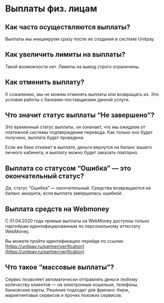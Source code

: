 # Выплаты физ. лицам

## **Как часто осуществляются выплаты?**

Выплаты мы инициируем сразу после ее создания в системе Unitpay.

## Как увеличить лимиты на выплаты?

Такой возможности нет. Лимиты на вывод строго ограничены.

## Как отменить выплату?

К сожалению, мы не можем отменять выплаты или возвращать их. Это условия работы с банками-поставщиками данной услуги.

## Что значит статус выплаты “Не завершено”?

Это временный статус выплаты, он означает, что мы ожидаем от платежной системы подтверждения перевода. Как только оно будет получено, выплата будет проведена. 

Если же банк откажет в выплате, деньги вернутся на баланс вашего личного кабинета, и выплату можно будет заказать повторно.

## Выплата со статусом “Ошибка” — это окончательный статус?

Да, статус “Ошибка” — окончательный. Средства возвращаются на баланс аккаунта, если выплата завершилась ошибкой.

## Выплата средств на Webmoney

С 01.04.2020 года прямые выплаты на WebMoney доступны только партнёрам идентифицированным по персональному аттестату WebMoney. 

Вы можете пройти идентификацию перейдя по ссылке: [https://unitpay.ru/partner/verification](https://unitpay.ru/partner/verification)

## Что такое “массовые выплаты”?

Сервис позволяет автоматически отправлять деньги любому количеству клиентов — на электронные кошельки, телефоны, банковские карты. Решение подходит для фриланс-бирж, маркетинговых сервисов и прочих похожих сервисов.

